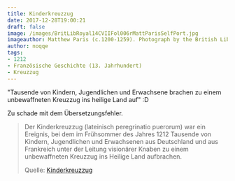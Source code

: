 ```yaml
---
title: Kinderkreuzzug
date: 2017-12-28T19:00:21
draft: false
image: /images/BritLibRoyal14CVIIFol006rMattParisSelfPort.jpg
imageauthor: Matthew Paris (c.1200-1259). Photograph by the British Library.
author: noqqe
tags:
- 1212
- Französische Geschichte (13. Jahrhundert)
- Kreuzzug
---
```


"Tausende von Kindern, Jugendlichen und Erwachsene brachen zu einem
unbewaffneten Kreuzzug ins heilige Land auf" :D

Zu schade mit dem Übersetzungsfehler.

> Der Kinderkreuzzug (lateinisch peregrinatio puerorum) war ein Ereignis, bei
> dem im Frühsommer des Jahres 1212 Tausende von Kindern, Jugendlichen und
> Erwachsenen aus Deutschland und aus Frankreich unter der Leitung visionärer
> Knaben zu einem unbewaffneten Kreuzzug ins Heilige Land aufbrachen.
>
> Quelle: [Kinderkreuzzug](https://de.wikipedia.org/wiki/Kinderkreuzzug)